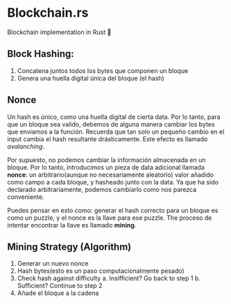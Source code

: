 # Blockchain.rs

Blockchain implementation in Rust :crab:

## Block Hashing:

1. Concatena juntos todos los bytes que componen un bloque
2. Genera una huella digital única del bloque (el hash) 

## Nonce

Un hash es único, como una huella digital de cierta data. Por lo tanto, para que un bloque sea valido, debemos de alguna manera cambiar los bytes que enviamos a la función. Recuerda que tan solo un pequeño cambio en el input cambia el hash resultante drásticamente. Este efecto es llamado *avalanching*.

Por supuesto, no podemos cambiar la información almacenada en un bloque. Por lo tanto, introducimos un pieza de data adicional llamada **nonce**: un arbitrario(aunque no necesariamente aleatorio) valor añadido como campo a cada bloque, y hasheado junto con la data. Ya que ha sido declarado arbitrariamente, podemos cambiarlo como nos parezca conveniente.

Puedes pensar en esto como: generar el hash correcto para un bloque es como un puzzle, y el nonce es la llave para ese puzzle. The proceso de intentar encontrar la llave es llamado **mining**.

## Mining Strategy (Algorithm)

1. Generar un nuevo nonce
2. Hash bytes(esto es un paso computacionalmente pesado)
3. Check hash against difficulty
   a. Insifficient? Go back to step 1
   b. Sufficient? Continue to step 2
4. Añade el bloque a la cadena 